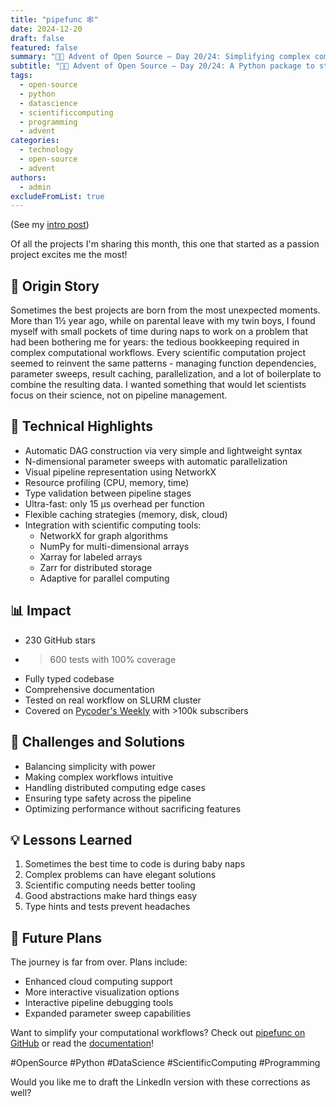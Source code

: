 ```yaml
---
title: "pipefunc 🕸️"
date: 2024-12-20
draft: false
featured: false
summary: "🎄🎁 Advent of Open Source – Day 20/24: Simplifying complex computational workflows with automatic DAG construction and parallelization."
subtitle: "🎄🎁 Advent of Open Source – Day 20/24: A Python package to streamline scientific computations with minimal boilerplate."
tags:
  - open-source
  - python
  - datascience
  - scientificcomputing
  - programming
  - advent
categories:
  - technology
  - open-source
  - advent
authors:
  - admin
excludeFromList: true
---
```


(See my [intro post](../))

Of all the projects I'm sharing this month, this one that started as a passion project excites me the most!

## 📖 Origin Story

Sometimes the best projects are born from the most unexpected moments. More than 1½ year ago, while on parental leave with my twin boys, I found myself with small pockets of time during naps to work on a problem that had been bothering me for years: the tedious bookkeeping required in complex computational workflows. Every scientific computation project seemed to reinvent the same patterns - managing function dependencies, parameter sweeps, result caching, parallelization, and a lot of boilerplate to combine the resulting data. I wanted something that would let scientists focus on their science, not on pipeline management.

## 🔧 Technical Highlights

- Automatic DAG construction via very simple and lightweight syntax
- N-dimensional parameter sweeps with automatic parallelization
- Visual pipeline representation using NetworkX
- Resource profiling (CPU, memory, time)
- Type validation between pipeline stages
- Ultra-fast: only 15 µs overhead per function
- Flexible caching strategies (memory, disk, cloud)
- Integration with scientific computing tools:
  - NetworkX for graph algorithms
  - NumPy for multi-dimensional arrays
  - Xarray for labeled arrays
  - Zarr for distributed storage
  - Adaptive for parallel computing

## 📊 Impact

- 230 GitHub stars
- > 600 tests with 100% coverage
- Fully typed codebase
- Comprehensive documentation
- Tested on real workflow on SLURM cluster
- Covered on [Pycoder's Weekly](https://pycoders.com/issues/650) with >100k subscribers

## 🎯 Challenges and Solutions

- Balancing simplicity with power
- Making complex workflows intuitive
- Handling distributed computing edge cases
- Ensuring type safety across the pipeline
- Optimizing performance without sacrificing features

## 💡 Lessons Learned

1. Sometimes the best time to code is during baby naps
2. Complex problems can have elegant solutions
3. Scientific computing needs better tooling
4. Good abstractions make hard things easy
5. Type hints and tests prevent headaches

## 🔮 Future Plans

The journey is far from over. Plans include:

- Enhanced cloud computing support
- More interactive visualization options
- Interactive pipeline debugging tools
- Expanded parameter sweep capabilities

Want to simplify your computational workflows? Check out [pipefunc on GitHub](https://github.com/pipefunc/pipefunc) or read the [documentation](https://pipefunc.readthedocs.io/)!

#OpenSource #Python #DataScience #ScientificComputing #Programming

Would you like me to draft the LinkedIn version with these corrections as well?
